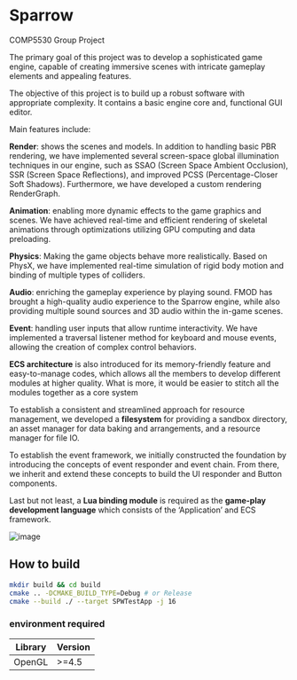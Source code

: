 # Sparrow
COMP5530 Group Project


The primary goal of this project was to develop a sophisticated game engine, capable of creating immersive scenes with intricate gameplay elements and appealing features. 

The objective of this project is to build up a robust software with appropriate complexity. It contains a basic engine core and, functional GUI editor.

Main features include:

**Render**: shows the scenes and models. In addition to handling basic PBR rendering, we have implemented several screen-space global illumination techniques in our engine, such as SSAO (Screen Space Ambient Occlusion), SSR (Screen Space Reflections), and improved PCSS (Percentage-Closer Soft Shadows). Furthermore, we have developed a custom rendering RenderGraph.

**Animation**: enabling more dynamic effects to the game graphics and scenes. We have achieved real-time and efficient rendering of skeletal animations through optimizations utilizing GPU computing and data preloading.

**Physics**: Making the game objects behave more realistically. Based on PhysX, we have implemented real-time simulation of rigid body motion and binding of multiple types of colliders.

**Audio**: enriching the gameplay experience by playing sound. FMOD has brought a high-quality audio experience to the Sparrow engine, while also providing multiple sound sources and 3D audio within the in-game scenes.

**Event**: handling user inputs that allow runtime interactivity. We have implemented a traversal listener method for keyboard and mouse events, allowing the creation of complex control behaviors.

**ECS architecture** is also introduced for its memory-friendly feature and easy-to-manage codes, which allows all the members to develop different modules at higher quality. What is more, it would be easier to stitch all the modules together as a core system

To establish a consistent and streamlined approach for resource management, we developed a **filesystem** for providing a sandbox directory, an asset manager for data baking and arrangements, and a resource manager for file IO.

To establish the event framework, we initially constructed the foundation by introducing the concepts of event responder and event chain. From there, we inherit and extend these concepts to build the UI responder and Button components.

Last but not least, a **Lua binding module** is required as the **game-play development language** which consists of the ‘Application’ and ECS framework.

![image](https://github.com/NANAnoo/Sparrow/assets/110170509/5298825e-f096-4ba4-a5bd-54eb6efee598)



## How to build

```bash
mkdir build && cd build
cmake .. -DCMAKE_BUILD_TYPE=Debug # or Release
cmake --build ./ --target SPWTestApp -j 16
```
### environment required

| Library | Version |
|---------|---------|
| OpenGL  | >=4.5   |
